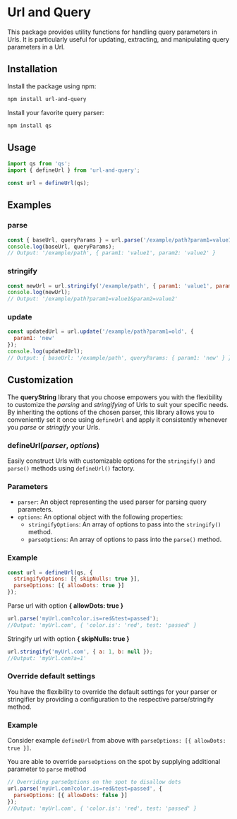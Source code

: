 # Url and Query

This package provides utility functions for handling query parameters in Urls. It is particularly useful for updating, extracting, and manipulating query parameters in a Url.

## Installation

Install the package using npm:

```bash
npm install url-and-query
```

Install your favorite query parser:

```bash
npm install qs
```

## Usage

```js
import qs from 'qs';
import { defineUrl } from 'url-and-query';

const url = defineUrl(qs);
```

## Examples

### parse

```js
const { baseUrl, queryParams } = url.parse('/example/path?param1=value1&param2=value2');
console.log(baseUrl, queryParams);
// Output: '/example/path', { param1: 'value1', param2: 'value2' }
```

### stringify

```js
const newUrl = url.stringify('/example/path', { param1: 'value1', param2: 'value2' });
console.log(newUrl);
// Output: '/example/path?param1=value1&param2=value2'
```

### update

```js
const updatedUrl = url.update('/example/path?param1=old', {
  param1: 'new'
});
console.log(updatedUrl);
// Output: { baseUrl: '/example/path', queryParams: { param1: 'new' } }
```

## Customization

The **queryString** library that you choose empowers you with the flexibility to customize the _parsing_ and _stringifying_ of Urls to suit your specific needs. By inheriting the options of the chosen parser, this library allows you to conveniently set it once using `defineUrl` and apply it consistently whenever you _parse_ or _stringify_ your Urls.

### defineUrl(_parser_, _options_)

Easily construct Urls with customizable options for the `stringify()` and `parse()` methods using `defineUrl()` factory.

### Parameters

- `parser`: An object representing the used parser for parsing query parameters.
- `options`: An optional object with the following properties:
  - `stringifyOptions`: An array of options to pass into the `stringify()` method.
  - `parseOptions`: An array of options to pass into the `parse()` method.

### Example

```js
const url = defineUrl(qs, {
  stringifyOptions: [{ skipNulls: true }],
  parseOptions: [{ allowDots: true }]
});
```

Parse url with option **{ allowDots: true }**

```js
url.parse('myUrl.com?color.is=red&test=passed');
//Output: 'myUrl.com', { 'color.is': 'red', test: 'passed' }
```

Stringify url with option **{ skipNulls: true }**

```js
url.stringify('myUrl.com', { a: 1, b: null });
//Output: 'myUrl.com?a=1'
```

### Override default settings

You have the flexibility to override the default settings for your parser or stringifier by providing a configuration to the respective parse/stringify method.

### Example

Consider example `defineUrl` from above with `parseOptions: [{ allowDots: true }]`.

You are able to override `parseOptions` on the spot by supplying additional parameter to `parse` method

```js
// Overriding parseOptions on the spot to disallow dots
url.parse('myUrl.com?color.is=red&test=passed', {
  parseOptions: [{ allowDots: false }]
});
//Output: 'myUrl.com', { 'color.is': 'red', test: 'passed' }
```
